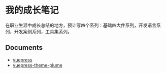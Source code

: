 # 我的成长笔记

 在职业生涯中成长总结的地方，预计写四个系列：基础四大件系列，开发语言系列，开发案例系列，工具集系列。

## Documents

- [vuepress](https://vuepress.vuejs.org/)
- [vuepress-theme-plume](https://theme-plume.vuejs.press/)